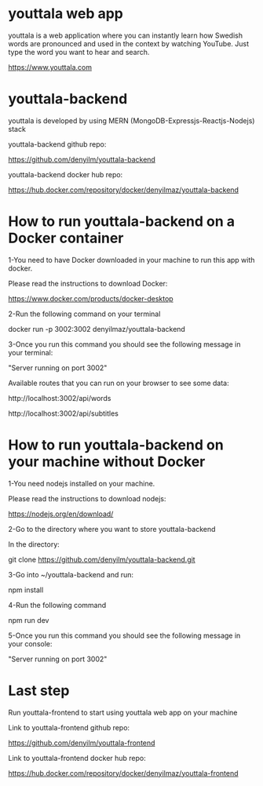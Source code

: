 # youttala web app 

youttala is a web application where you can instantly learn how Swedish words are pronounced and used in the context by watching YouTube. Just type the word you want to hear and search.

https://www.youttala.com

# youttala-backend

youttala is developed by using MERN (MongoDB-Expressjs-Reactjs-Nodejs) stack

youttala-backend github repo:

https://github.com/denyilm/youttala-backend

youttala-backend docker hub repo:

https://hub.docker.com/repository/docker/denyilmaz/youttala-backend

# How to run youttala-backend on a Docker container

1-You need to have Docker downloaded in your machine to run this app with docker.

Please read the instructions to download Docker:

https://www.docker.com/products/docker-desktop


2-Run the following command on your terminal

docker run -p 3002:3002 denyilmaz/youttala-backend

3-Once you run this command you should see the following message in your terminal: 

"Server running on port 3002"

Available routes that you can run on your browser to see some data:

http://localhost:3002/api/words

http://localhost:3002/api/subtitles

# How to run youttala-backend on your machine without Docker

1-You need nodejs installed on your machine.

Please read the instructions to download nodejs:

https://nodejs.org/en/download/

2-Go to the directory where you want to store youttala-backend

In the directory:

git clone https://github.com/denyilm/youttala-backend.git

3-Go into ~/youttala-backend and run:

npm install

4-Run the following command

npm run dev

5-Once you run this command you should see the following message in your console: 

"Server running on port 3002"

# Last step

Run youttala-frontend to start using youttala web app on your machine

Link to youttala-frontend github repo:

https://github.com/denyilm/youttala-frontend

Link to youttala-frontend docker hub repo: 

https://hub.docker.com/repository/docker/denyilmaz/youttala-frontend